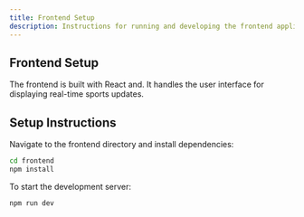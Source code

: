 ```yaml
---
title: Frontend Setup
description: Instructions for running and developing the frontend application.
---
```


## Frontend Setup

The frontend is built with React and. It handles the user interface for displaying real-time sports updates.

## Setup Instructions

Navigate to the frontend directory and install dependencies:

```bash
cd frontend
npm install
```

To start the development server:

```bash
npm run dev
```


